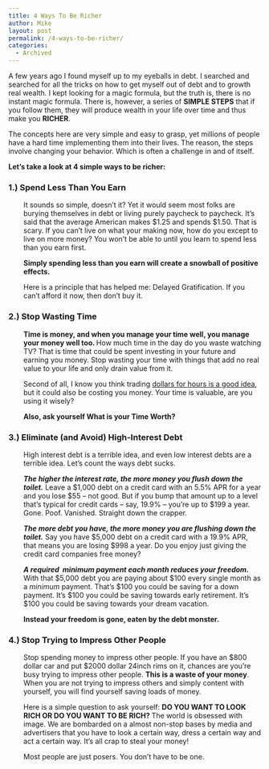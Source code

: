 ```yaml
---
title: 4 Ways To Be Richer
author: Mike
layout: post
permalink: /4-ways-to-be-richer/
categories:
  - Archived
---
```

A few years ago I found myself up to my eyeballs in debt. I searched and searched for all the tricks on how to get myself out of debt and to growth real wealth. I kept looking for a magic formula, but the truth is, there is no instant magic formula. There is, however, a series of **SIMPLE STEPS** that if you follow them, they will produce wealth in your life over time and thus make you **RICHER**.

The concepts here are very simple and easy to grasp, yet millions of people have a hard time implementing them into their lives. The reason, the steps involve changing your behavior. Which is often a challenge in and of itself.

**Let&#8217;s take a look at 4 simple ways to be richer:**

<!--more-->

### 1.) Spend Less Than You Earn

<p style="padding-left: 30px;">
  It sounds so simple, doesn’t it? Yet it would seem most folks are burying themselves in debt or living purely paycheck to paycheck. It&#8217;s said that the average American makes $1.25 and spends $1.50. That is scary. If you can&#8217;t live on what your making now, how do you except to live on more money? You won&#8217;t be able to until you learn to spend less than you earn first.
</p>

<p style="padding-left: 30px;">
  <strong>Simply spending less than you earn will create a snowball of positive effects.</strong>
</p>

<p style="padding-left: 30px;">
  Here is a principle that has helped me: Delayed Gratification. If you can&#8217;t afford it now, then don&#8217;t buy it.
</p>

### 2.) Stop Wasting Time

<p style="padding-left: 30px;">
  <strong>Time is money, and when you manage your time well, you manage your money well too. </strong>How much time in the day do you waste watching TV? That is time that could be spent investing in your future and earning you money. Stop wasting your time with things that add no real value to your life and only drain value from it.
</p>

<p style="padding-left: 30px;">
  Second of all, I know you think trading <a title="Trading your hours for dollars is not a good idea" href="http://www.mikekey.com/5-reasons-not-to-get-a-job/">dollars for hours is a good idea</a>, but it could also be costing you money. Your time is valuable, are you using it wisely?
</p>

<p style="padding-left: 30px;">
  <strong>Also, ask yourself What is your Time Worth?</strong>
</p>

### 3.) Eliminate (and Avoid) High-Interest Debt

<p style="padding-left: 30px;">
  High interest debt is a terrible idea, and even low interest debts are a terrible idea. Let’s count the ways debt sucks.
</p>

<p style="padding-left: 30px;">
  <strong><em>The higher the interest rate, the more money you flush down the toilet.</em></strong> Leave a $1,000 debt on a credit card with an 5.5% APR for a year and you lose $55 – not good. But if you bump that amount up to a level that’s typical for credit cards – say, 19.9% – you’re up to $199 a year. Gone. Poof. Vanished. Straight down the crapper.
</p>

<p style="padding-left: 30px;">
  <strong><em>The more debt you have, the more money you are flushing down the toilet.</em></strong> Say you have $5,000 debt on a credit card with a 19.9% APR, that means you are losing $998 a year. Do you enjoy just giving the credit card companies free money?
</p>

<p style="padding-left: 30px;">
  <strong><em>A required  minimum payment each month reduces your freedom.</em></strong> With that $5,000 debt you are paying about $100 every single month as a <em>minimum</em> payment. That’s $100 you could be saving for a down payment. It&#8217;s $100 you could be saving towards early retirement. It&#8217;s $100 you could be saving towards your dream vacation.
</p>

<p style="padding-left: 30px;">
  <strong>Instead your freedom is gone, eaten by the debt monster.<br /> </strong>
</p>

### 4.) Stop Trying to Impress Other People

<p style="padding-left: 30px;">
  Stop spending money to impress other people. If you have an $800 dollar car and put $2000 dollar 24inch rims on it, chances are you&#8217;re busy trying to impress other people. <strong>This is a waste of your money</strong>. When you are not trying to impress others and simply content with yourself, you will find yourself saving loads of money.
</p>

<p style="padding-left: 30px;">
  Here is a simple question to ask yourself: <strong>DO YOU WANT TO LOOK RICH OR DO YOU WANT TO BE RICH? </strong>The world is obsessed with image. We are bombarded on a almost non-stop bases by media and advertisers that you have to look a certain way, dress a certain way and act a certain way. It&#8217;s all crap to steal your money!
</p>

<p style="padding-left: 30px;">
  Most people are just posers. You don&#8217;t have to be one.
</p>